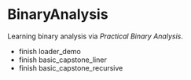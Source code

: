 # BinaryAnalysis

Learning binary analysis via *Practical Binary Analysis*.

* finish loader_demo
* finish basic_capstone_liner
* finish basic_capstone_recursive